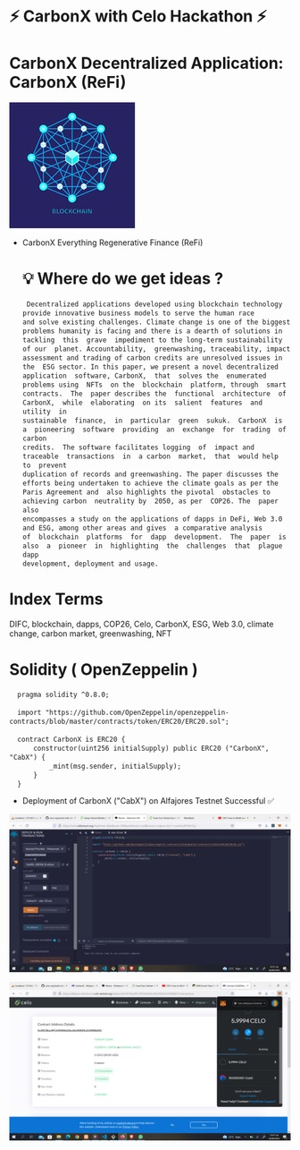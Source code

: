 # ⚡ CarbonX with Celo Hackathon ⚡                                                                                                                                                                                                        
# CarbonX Decentralized Application: CarbonX (ReFi) 
![banner](https://github.com/Achicago/build-with-celo-hackathon/blob/master/CarbonX/server/public/images/logo.png)

- CarbonX Everything Regenerative Finance (ReFi)


  # 💡 Where do we get ideas ?
       Decentralized applications developed using blockchain technology provide innovative business models to serve the human race 
      and solve existing challenges. Climate change is one of the biggest problems humanity is facing and there is a dearth of solutions in 
      tackling  this  grave  impediment to the long-term sustainability  of our  planet. Accountability,  greenwashing, traceability, impact 
      assessment and trading of carbon credits are unresolved issues in the  ESG sector. In this paper, we present a novel decentralized 
      application  software, CarbonX,  that  solves the  enumerated  problems using  NFTs  on the  blockchain  platform, through  smart 
      contracts.  The  paper describes the  functional  architecture  of CarbonX,  while  elaborating  on its  salient  features  and utility  in 
      sustainable  finance,  in  particular  green  sukuk.  CarbonX  is  a  pioneering  software  providing  an  exchange  for  trading  of  carbon 
      credits.  The software facilitates logging  of  impact and  traceable  transactions  in  a carbon  market,  that  would help  to  prevent 
      duplication of records and greenwashing. The paper discusses the efforts being undertaken to achieve the climate goals as per the 
      Paris Agreement and  also highlights the pivotal  obstacles to  achieving carbon  neutrality by  2050, as per  COP26. The  paper also 
      encompasses a study on the applications of dapps in DeFi, Web 3.0 and ESG, among other areas and gives  a comparative analysis 
      of  blockchain  platforms  for  dapp  development.  The  paper  is  also  a  pioneer  in  highlighting  the  challenges  that  plague  dapp 
      development, deployment and usage. 
# Index Terms 
   DIFC, blockchain, dapps, COP26, Celo, CarbonX, ESG, Web 3.0, climate     change, carbon market, greenwashing, NFT


# Solidity ( OpenZeppelin )
      pragma solidity ^0.8.0;

      import "https://github.com/OpenZeppelin/openzeppelin-contracts/blob/master/contracts/token/ERC20/ERC20.sol";

      contract CarbonX is ERC20 {
          constructor(uint256 initialSupply) public ERC20 ("CarbonX", "CabX") {
              _mint(msg.sender, initialSupply);
          }
      }

- Deployment of CarbonX ("CabX") on Alfajores Testnet Successful ✅

![top](https://github.com/Achicago/build-with-celo-hackathon/blob/master/CarbonX/server/public/images/Screenshot%20(103).png)   

![top](https://github.com/Achicago/build-with-celo-hackathon/blob/master/CarbonX/server/public/images/Screenshot%20(104).png)   





